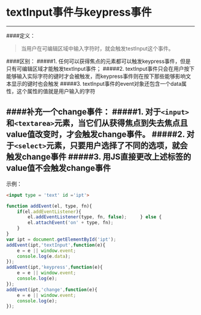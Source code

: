 ﻿# textInput事件与keypress事件


---
####定义：
> 当用户在可编辑区域中输入字符时，就会触发testInput这个事件。


####区别：
#####1. 任何可以获得焦点的元素都可以触发keypress事件，但是只有可编辑区域才能触发textInput事件；
#####2. textInput事件只会在用户按下能够输入实际字符的键时才会被触发，而keypress事件则在按下那些能够影响文本显示的键时也会触发
#####3. textInput事件的event对象还包含一个data属性，这个属性的值就是用户输入的字符


####补充一个change事件：
#####1. 对于`<input>`和`<textarea>`元素，当它们从获得焦点到失去焦点且value值改变时，才会触发change事件。
#####2. 对于`<select>`元素，只要用户选择了不同的选项，就会触发change事件
#####3. 用JS直接更改上述标签的value值不会触发change事件
---------
示例：
```html
<input type = 'text' id ='ipt'>
```

```js
function addEvent(el, type, fn){ 
    if(el.addEventListener){ 
        el.addEventListener(type, fn, false);     } else { 
        el.attachEvent('on' + type, fn); 
    } 
} 
var ipt = document.getElementById('ipt'); 
addEvent(ipt,'textInput',function(e){ 
    e = e || window.event; 
    console.log(e.data); 
}); 
addEvent(ipt,'keypress',function(e){ 
    e = e || window.event; 
    console.log(e); 
});
addEvent(ipt,'change',function(e){ 
    e = e || window.event; 
    console.log(e); 
});

```

  




